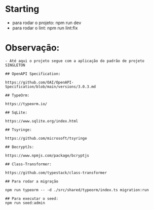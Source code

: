 # Starting

  - para rodar o projeto: npm run dev
  - para rodar o lint: npm run lint:fix

  # Observação:
    - Até aqui o projeto segue com a aplicação do padrão de projeto SINGLETON

    ## OpenAPI Specification:

    https://github.com/OAI/OpenAPI-Specification/blob/main/versions/3.0.3.md

    ## TypeOrm:

    https://typeorm.io/

    ## SqLite:

    https://www.sqlite.org/index.html

    ## Tsyringe:

    https://github.com/microsoft/tsyringe

    ## BecryptJs:

    https://www.npmjs.com/package/bcryptjs

    ## Class-Transformer:

    https://github.com/typestack/class-transformer

    ## Para rodar a migração

    npm run typeorm -- -d ./src/shared/typeorm/index.ts migration:run

    ## Para executar o seed:
    npm run seed:admin
